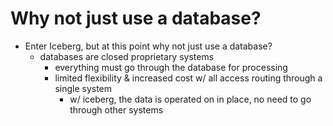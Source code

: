 # Why not just use a database?

- Enter Iceberg, but at this point why not just use a database?
    - databases are closed proprietary systems
        - everything must go through the database for processing
        - limited flexibility & increased cost w/ all access routing through a single system
            - w/ iceberg, the data is operated on in place, no need to go through other systems
